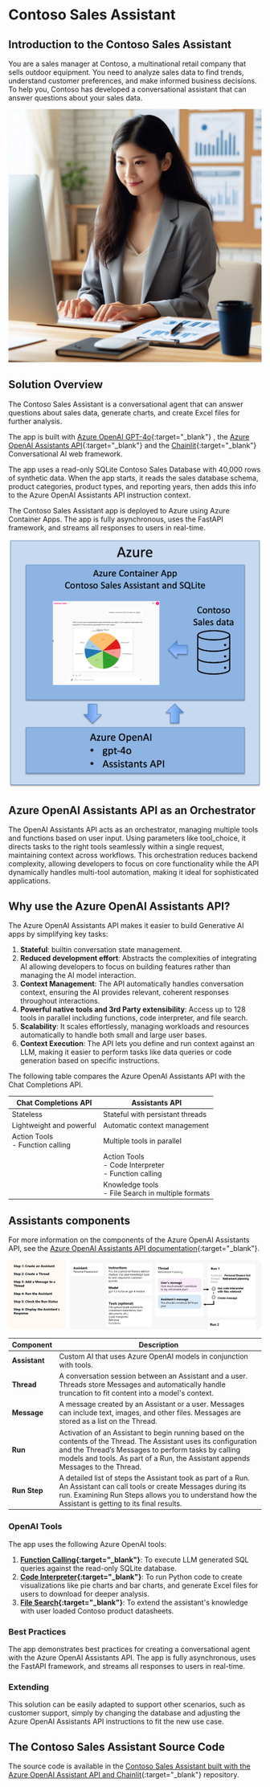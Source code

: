 # Contoso Sales Assistant

## Introduction to the Contoso Sales Assistant

You are a sales manager at Contoso, a multinational retail company that sells outdoor equipment. You need to analyze sales data to find trends, understand customer preferences, and make informed business decisions. To help you, Contoso has developed a conversational assistant that can answer questions about your sales data.

![Contoso Sales Assistant](media/persona.png)

## Solution Overview

The Contoso Sales Assistant is a conversational agent that can answer questions about sales data, generate charts, and create Excel files for further analysis.

The app is built with [Azure OpenAI GPT-4o](https://learn.microsoft.com/azure/ai-services/openai/concepts/models){:target="_blank"} , the [Azure OpenAI Assistants API](https://learn.microsoft.com/azure/ai-services/openai/concepts/assistants){:target="_blank"}  and the [Chainlit](https://docs.chainlit.io/){:target="_blank"}  Conversational AI  web framework.

The app uses a read-only SQLite Contoso Sales Database with 40,000 rows of synthetic data. When the app starts, it reads the sales database schema, product categories, product types, and reporting years, then adds this info to the Azure OpenAI Assistants API instruction context.

The Contoso Sales Assistant app is deployed to Azure using Azure Container Apps. The app is fully asynchronous, uses the FastAPI framework, and streams all responses to users in real-time.

![high level view of the app architecture](media/Architecture.png)

<!-- The Contoso Sales Assistant integrates Azure OpenAI Assistants API with Chainlit to deliver a streamlined conversational experience. The Azure OpenAI Assistants API manages conversation flow, orchestrates tools, and generates responses, while Chainlit provides the conversational web interface for users. The LLM generates SQL queries, Python code, and other responses based on user input, and the app uses the Azure OpenAI Assistants API to execute these tasks. -->

## Azure OpenAI Assistants API as an Orchestrator

The OpenAI Assistants API acts as an orchestrator, managing multiple tools and functions based on user input. Using parameters like tool_choice, it directs tasks to the right tools seamlessly within a single request, maintaining context across workflows. This orchestration reduces backend complexity, allowing developers to focus on core functionality while the API dynamically handles multi-tool automation, making it ideal for sophisticated applications.

## Why use the Azure OpenAI Assistants API?

The Azure OpenAI Assistants API makes it easier to build Generative AI apps by simplifying key tasks:

1. **Stateful**: builtin conversation state management.
2. **Reduced development effort**: Abstracts the complexities of integrating AI allowing developers to focus on building features rather than managing the AI model interaction.
3. **Context Management**: The API automatically handles conversation context, ensuring the AI provides relevant, coherent responses throughout interactions.
4. **Powerful native tools and 3rd Party extensibility**: Access up to 128 tools in parallel including functions, code interpreter, and file search.
5. **Scalability**: It scales effortlessly, managing workloads and resources automatically to handle both small and large user bases.
6. **Context Execution**: The API lets you define and run context against an LLM, making it easier to perform tasks like data queries or code generation based on specific instructions.

The following table compares the Azure OpenAI Assistants API with the Chat Completions API.

| Chat Completions API              | Assistants API                               |
|----------------------------------|----------------------------------------------|
| Stateless            | Stateful with persistant threads                                     |
| Lightweight and powerful            | Automatic context management                |
| Action Tools<br>- Function calling                | Multiple tools in parallel                  |
|                                   | Action Tools<br>- Code Interpreter<br>- Function calling                                 |
|                                   | Knowledge tools<br>- File Search in multiple formats                              |

## Assistants components

For more information on the components of the Azure OpenAI Assistants API, see the [Azure OpenAI Assistants API documentation](https://learn.microsoft.com/azure/ai-services/openai/concepts/assistants){:target="_blank"}.

![](media/assistants-overview.png)

| Component | Description |
|-----------|-------------|
| **Assistant** | Custom AI that uses Azure OpenAI models in conjunction with tools. |
| **Thread** | A conversation session between an Assistant and a user. Threads store Messages and automatically handle truncation to fit content into a model's context. |
| **Message** | A message created by an Assistant or a user. Messages can include text, images, and other files. Messages are stored as a list on the Thread. |
| **Run** | Activation of an Assistant to begin running based on the contents of the Thread. The Assistant uses its configuration and the Thread’s Messages to perform tasks by calling models and tools. As part of a Run, the Assistant appends Messages to the Thread. |
| **Run Step** | A detailed list of steps the Assistant took as part of a Run. An Assistant can call tools or create Messages during its run. Examining Run Steps allows you to understand how the Assistant is getting to its final results. |

### OpenAI Tools

The app uses the following Azure OpenAI tools:

1. **[Function Calling](https://learn.microsoft.com/azure/ai-services/openai/how-to/function-calling){:target="_blank"}**: To execute LLM generated SQL queries against the read-only SQLite database.
2. **[Code Interpreter](https://learn.microsoft.com/azure/ai-services/openai/how-to/code-interpreter?tabs=python){:target="_blank"}**: To run Python code to create visualizations like pie charts and bar charts, and generate Excel files for users to download for deeper analysis.
3. **[File Search](https://learn.microsoft.com/azure/ai-services/openai/how-to/file-search?tabs=python){:target="_blank"}**: To extend the assistant's knowledge with user loaded Contoso product datasheets.

### Best Practices

The app demonstrates best practices for creating a conversational agent with the Azure OpenAI Assistants API. The app is fully asynchronous, uses the FastAPI framework, and streams all responses to users in real-time.

### Extending

This solution can be easily adapted to support other scenarios, such as customer support, simply by changing the database and adjusting the Azure OpenAI Assistants API instructions to fit the new use case.

## The Contoso Sales Assistant Source Code

The source code is available in the [Contoso Sales Assistant built with the Azure OpenAI Assistant API and Chainlit](https://github.com/gloveboxes/contoso-sales-azure-openai-assistant){:target="_blank"}  repository.
